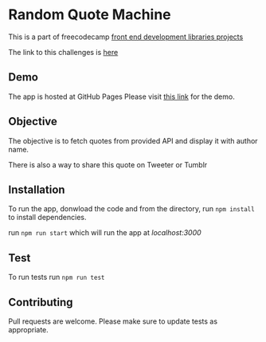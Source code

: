 # Random Quote Machine

This is a part of freecodecamp [front end development libraries projects](https://www.freecodecamp.org/learn/front-end-development-libraries#front-end-development-libraries-project)

The link to this challenges is [here](https://www.freecodecamp.org/learn/front-end-development-libraries/front-end-development-libraries-projects/build-a-random-quote-machine)

## Demo

The app is hosted at GitHub Pages
Please visit [this link](https://vaibhavmande.com/freecodecamp-problems/builds/random-quote-machine/) for the demo.

## Objective

The objective is to fetch quotes from provided API and display it with author name.

There is also a way to share this quote on Tweeter or Tumblr

## Installation

To run the app, donwload the code and from the directory, run `npm install` to install dependencies.

run `npm run start` which will run the app at _localhost:3000_

## Test

To run tests run `npm run test`

## Contributing

Pull requests are welcome. Please make sure to update tests as appropriate.
